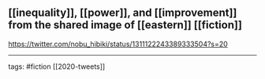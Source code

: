 ## [[inequality]], [[power]], and [[improvement]] from the shared image of [[eastern]] [[fiction]] 
https://twitter.com/nobu_hibiki/status/1311122243389333504?s=20

___

tags: #fiction
[[2020-tweets]]